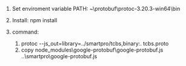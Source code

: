 1. Set enviroment variable PATH:
   ~\protobuf\protoc-3.20.3-win64\bin

2. Install:
   npm install

3. command:

    1. protoc --js_out=library=../smartpro/tcbs,binary:. tcbs.proto
    2. copy node_modules\google-protobuf\google-protobuf.js ..\smartpro\google-protobuf.js
